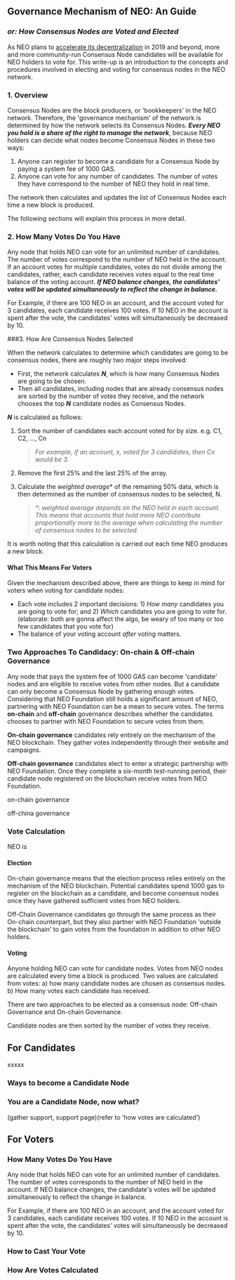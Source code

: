 ## Governance Mechanism of NEO: An Guide 

### *or: How Consensus Nodes are Voted and Elected*

As NEO plans to [accelerate its decentralization](https://neo.org/blog/details/4125) in 2019 and beyond, more and more community-run Consensus Node candidates will be available for NEO holders to vote for. This write-up is an introduction to the concepts and procedures involved in electing and voting for consensus nodes in the NEO network.

### 1. Overview

Consensus Nodes are the block producers, or 'bookkeepers' in the NEO network. Therefore, the 'governance mechanism' of the network is determined by how the network selects its Consensus Nodes. ***Every NEO you hold is a share of the right to manage the network***, because NEO holders can decide what nodes become Consensus Nodes in these two ways: 

1. Anyone can register to become a candidate for a Consensus Node by paying a system fee of 1000 GAS. 
2. Anyone can vote for any number of candidates. The number of votes they have correspond to the number of NEO they hold in real time. 

The network then calculates and updates the list of Consensus Nodes each time a new block is produced. 

The following sections will explain this process in more detail. 

### 2. How Many Votes Do You Have

Any node that holds NEO can vote for an unlimited number of candidates. The number of votes correspond to the number of NEO held in the account. If an account votes for multiple candidates, votes do not divide among the candidates, rather, each candidate receives votes equal to the real time balance of the voting account. ***If NEO balance changes, the candidates' votes will be updated simultaneously to reflect the change in balance.*** 

For Example, if there are 100 NEO in an account, and the account voted for 3 candidates, each candidate receives 100 votes. If 10 NEO in the account is spent after the vote, the candidates' votes will simultaneously be decreased by 10. 

###3. How Are Consensus Nodes Selected

When the network calculates to determine which candidates are going to be consensus nodes, there are roughly two major steps involved: 

- First, the network calculates ***N***, which is how many Consensus Nodes are going to be chosen. 
- Then all candidates, including nodes that are already consensus nodes are sorted by the number of votes they receive, and the network chooses the top ***N*** candidate nodes as Consensus Nodes. 

***N*** is calculated as follows: 

1. Sort the number of candidates each account voted for by size. e.g. C1, C2, ..., Cn

   > *For example, if an account, x, voted for 3 candidates, then Cx would be 3.*

2. Remove the first 25% and the last 25% of the array. 

3. Calculate the *weighted average*\* of the remaining 50% data, which is then determined as the number of consensus nodes to be selected, N. 

   > *\*: weighted average depends on the NEO held in each account. This means that accounts that hold more NEO contribute proportionally more to the average when calculating the number of consensus nodes to be selected.* 

It is worth noting that this calculation is carried out each time NEO produces a new block. 

#### What This Means For Voters

Given the mechanism described above, there are things to keep in mind for voters when voting for candidate nodes: 

- Each vote includes 2 important decisions: 1) *How many* candidates you are going to vote for; and 2) *Which* candidates you are going to vote for. (elaborate: both are gonna affect the algo, be weary of too many or too few candidates that you vote for)
- The balance of your voting account *after* voting matters. 

### Two Approaches To Candidacy: On-chain & Off-chain Governance

Any node that pays the system fee of 1000 GAS can become 'candidate' nodes and are eligible to receive votes from other nodes. But a candidate can only become a Consensus Node by gathering enough votes. Considering that NEO Foundation still holds a significant amount of NEO, partnering with NEO Foundation can be a mean to secure votes. The terms **on-chain** and **off-chain** governance describes whether the candidates chooses to partner with NEO Foundation to secure votes from them. 

**On-chain governance** candidates rely entirely on the mechanism of the NEO blockchain. They gather votes independently through their website and campaigns. 

**Off-chain governance** candidates elect to enter a strategic partnership with NEO Foundation. Once they complete a six-month test-running period, their candidate node registered on the blockchain receive votes from NEO Foundation. 



on-chain governance

off-china governance



### Vote Calculation 



NEO is 



#### Election

On-chain governance means that the election process relies entirely on the mechanism of the NEO blockchain. Potential candidates spend 1000 gas to register on the blockchain as a candidate, and become consensus nodes once they have gathered sufficient votes from NEO holders. 

Off-Chain Governance candidates go through the same process as their On-chain counterpart, but they also partner with NEO Foundation 'outside the blockchain' to gain votes from the foundation in addition to other NEO holders. 

#### Voting

Anyone holding NEO can vote for candidate nodes. Votes from NEO nodes are calculated every time a block is produced. Two values are calculated from votes: a) how many candidate nodes are chosen as consensus nodes. b) How many votes each candidate has received. 

There are two approaches to be elected as a consensus node: Off-chain Governance and On-chain Governance. 

Candidate nodes are then sorted by the number of votes they receive. 



## For Candidates

xxxxx

### Ways to become a Candidate Node



### You are a Candidate Node, now what? 

(gather support, support page)(refer to 'how votes are calculated')



## For Voters

### How Many Votes Do You Have 

Any node that holds NEO can vote for an unlimited number of candidates. The number of votes corresponds to the number of NEO held in the account. If NEO balance changes, the candidate's votes will be updated simultaneously to reflect the change in balance.  

For Example, if there are 100 NEO in an account, and the account voted for 3 candidates, each candidate receives 100 votes. If 10 NEO in the account is spent after the vote, the candidates' votes will simultaneously be decreased by 10. 

### How to Cast Your Vote



### How Are Votes Calculated

